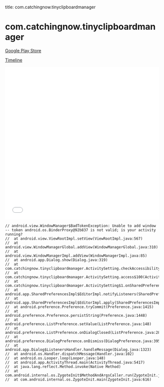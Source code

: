 title: com.catchingnow.tinyclipboardmanager

# com.catchingnow.tinyclipboardmanager

[Google Play Store](https://play.google.com/store/apps/details?id=com.catchingnow.tinyclipboardmanager)

[Timeline](./vis-timeline.html)

<iframe src="./vis-timeline.html" width="100%" height="500px" style="border:none;"></iframe>

```
// android.view.WindowManager$BadTokenException: Unable to add window -- token android.os.BinderProxy@92b837 is not valid; is your activity running?
// 	at android.view.ViewRootImpl.setView(ViewRootImpl.java:567)
// 	at android.view.WindowManagerGlobal.addView(WindowManagerGlobal.java:310)
// 	at android.view.WindowManagerImpl.addView(WindowManagerImpl.java:85)
// 	at android.app.Dialog.show(Dialog.java:319)
// 	at com.catchingnow.tinyclipboardmanager.ActivitySetting.checkAccessibilityPermission(ActivitySetting.java:115)
// 	at com.catchingnow.tinyclipboardmanager.ActivitySetting.access$100(ActivitySetting.java:21)
// 	at com.catchingnow.tinyclipboardmanager.ActivitySetting$1.onSharedPreferenceChanged(ActivitySetting.java:59)
// 	at android.app.SharedPreferencesImpl$EditorImpl.notifyListeners(SharedPreferencesImpl.java:479)
// 	at android.app.SharedPreferencesImpl$EditorImpl.apply(SharedPreferencesImpl.java:387)
// 	at android.preference.Preference.tryCommit(Preference.java:1415)
// 	at android.preference.Preference.persistString(Preference.java:1448)
// 	at android.preference.ListPreference.setValue(ListPreference.java:148)
// 	at android.preference.ListPreference.onDialogClosed(ListPreference.java:283)
// 	at android.preference.DialogPreference.onDismiss(DialogPreference.java:395)
// 	at android.app.Dialog$ListenersHandler.handleMessage(Dialog.java:1323)
// 	at android.os.Handler.dispatchMessage(Handler.java:102)
// 	at android.os.Looper.loop(Looper.java:148)
// 	at android.app.ActivityThread.main(ActivityThread.java:5417)
// 	at java.lang.reflect.Method.invoke(Native Method)
// 	at com.android.internal.os.ZygoteInit$MethodAndArgsCaller.run(ZygoteInit.java:726)
// 	at com.android.internal.os.ZygoteInit.main(ZygoteInit.java:616)

```



